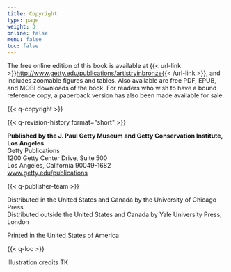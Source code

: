 ```yaml
---
title: Copyright
type: page
weight: 3
online: false
menu: false
toc: false
---
```


The free online edition of this book is available at {{< url-link >}}http://www.getty.edu/publications/artistryinbronze{{< /url-link >}}, and includes zoomable figures and tables. Also available are free PDF, EPUB, and MOBI downloads of the book. For readers who wish to have a bound reference copy, a paperback version has also been made available for sale.

{{< q-copyright >}}

{{< q-revision-history format="short" >}}

**Published by the J. Paul Getty Museum and Getty Conservation Institute, Los Angeles**<br />
Getty Publications<br />
1200 Getty Center Drive, Suite 500<br />
Los Angeles, California 90049-1682<br />
www.getty.edu/publications

{{< q-publisher-team >}}

Distributed in the United States and Canada by the University of Chicago Press<br />
Distributed outside the United States and Canada by Yale University Press, London

Printed in the United States of America

{{< q-loc >}}

Illustration credits TK
